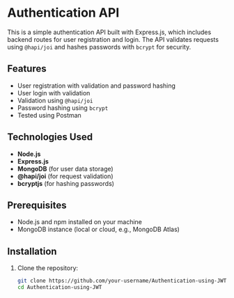 # Authentication API

This is a simple authentication API built with Express.js, which includes backend routes for user registration and login. The API validates requests using `@hapi/joi` and hashes passwords with `bcrypt` for security.

## Features

- User registration with validation and password hashing
- User login with validation
- Validation using `@hapi/joi`
- Password hashing using `bcrypt`
- Tested using Postman

## Technologies Used

- **Node.js**
- **Express.js**
- **MongoDB** (for user data storage)
- **@hapi/joi** (for request validation)
- **bcryptjs** (for hashing passwords)

## Prerequisites

- Node.js and npm installed on your machine
- MongoDB instance (local or cloud, e.g., MongoDB Atlas)

## Installation

1. Clone the repository:
   ```bash
   git clone https://github.com/your-username/Authentication-using-JWT.git
   cd Authentication-using-JWT
